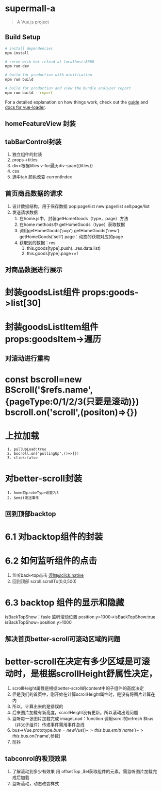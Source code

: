 # supermall-a

> A Vue.js project

## Build Setup

``` bash
# install dependencies
npm install

# serve with hot reload at localhost:8080
npm run dev

# build for production with minification
npm run build

# build for production and view the bundle analyzer report
npm run build --report
```

For a detailed explanation on how things work, check out the [guide](http://vuejs-templates.github.io/webpack/) and [docs for vue-loader](http://vuejs.github.io/vue-loader).
## homeFeatureView 封装
## tabBarControl封装
   1. 独立组件的封装
   2. props->titles
   3. div>根据titles v-for遍历div-span{{titles}}
   4. css
   5. 选中tab 颜色改变 currentIndex
## 首页商品数据的请求
   1. 设计数据结构，用于保存数据 pop:page/list new:page/list sell:page/list
   2. 发送请求数据 
      1. 在home.js中，封装getHomeGoods（type，page）方法
      2. 在home methods中 getHomeGoods（type）获取数据
      3. 调用getHomeGoods('pop') getHomeGoods('new') getHomeGoods('sell') page：动态的获取对应的page
      4. 获取到的数据：res
         1. this.goods[type].push(...res.data.list)
         2. this.goods[type].page+=1
## 对商品数据进行展示
   # 封装goodsList组件 props:goods->list[30]
   # 封装goodsListItem组件 props:goodsItem->遍历
## 对滚动进行重构
   # const bscroll=new BScroll('$refs.name',{pageType:0/1/2/3(只要是滚动)}) bscroll.on('scroll',(positon)=>{})
   # 上拉加载
     1. pullUpLoad:true
     2. bscroll.on('pullingUp',()=>{})
     3. click:false
   # 对better-scroll封装
     1. home将probeType设置为3
     2. $emit发送事件
## 回到顶部backtop
 # 6.1 对backtop组件的封装
 # 6.2 如何监听组件的点击
   1. 监听back-top点击 须加@click.native
   2. 回到顶部 scroll.scrollTo(0,0,500)
 # 6.3 backtop 组件的显示和隐藏
   isBackTopShow：fasle
   监听滚动位置 position.y>1000->isBackTopShow:true
   isBackTopShow=position.y>1000
## 解决首页better-scroll可滚动区域的问题
   # better-scroll在决定有多少区域是可滚动时，是根据scrollHeight舒属性决定，
   1. scrollHeight属性是根据better-scroll的content中的子组件的高度决定
   2. 但是我们的首页中，刚开始在计算scrollHeight属性时，是没有将图片计算在内
   3. 所以，计算出来的是错误的
   4. 后来图片加载有新高度，scrollHeight没有更新，所以滚动出现问题
   5. 监听每一张图片加载完成 imageLoad：function 调用scroll的refresh $bus（非父子组件）传递事件需用事件总线
   6. bus->Vue.prototype.$bus=new Vue()->this.$bus.$emit('name')->this.$bus.on('name',参数)
   7. 防抖
## tabconrol的吸顶效果
   1. 了解滚动到多少有效果 用 offsetTop ,$el获取组件的元素，需监听图片加载完成后加载
   2. 监听滚动，动态改变样式 
